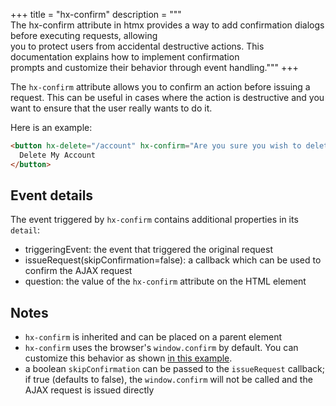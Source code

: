 +++
title = "hx-confirm"
description = """\
  The hx-confirm attribute in htmx provides a way to add confirmation dialogs before executing requests, allowing \
  you to protect users from accidental destructive actions. This documentation explains how to implement confirmation \
  prompts and customize their behavior through event handling."""
+++

The `hx-confirm` attribute allows you to confirm an action before issuing a request.  This can be useful
in cases where the action is destructive and you want to ensure that the user really wants to do it.

Here is an example:

```html
<button hx-delete="/account" hx-confirm="Are you sure you wish to delete your account?">
  Delete My Account
</button>
```

## Event details

The event triggered by `hx-confirm` contains additional properties in its `detail`:

* triggeringEvent: the event that triggered the original request
* issueRequest(skipConfirmation=false): a callback which can be used to confirm the AJAX request
* question: the value of the `hx-confirm` attribute on the HTML element

## Notes

* `hx-confirm` is inherited and can be placed on a parent element
* `hx-confirm` uses the browser's `window.confirm` by default. You can customize this behavior as shown [in this example](@/examples/confirm.md).
* a boolean `skipConfirmation` can be passed to the `issueRequest` callback; if true (defaults to false), the `window.confirm` will not be called and the AJAX request is issued directly
